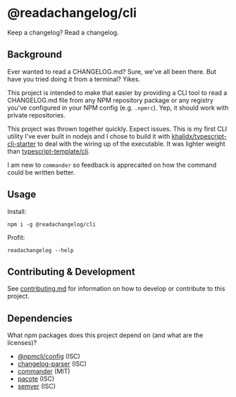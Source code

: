 # @readachangelog/cli

Keep a changelog? Read a changelog.

## Background

Ever wanted to read a CHANGELOG.md? Sure, we've all been there. But have you tried doing it from a terminal? Yikes.

This project is intended to make that easier by providing a CLI tool to read a CHANGELOG.md file from any NPM repository package or any registry you've configured in your NPM config (e.g. `.npmrc`). Yep, it should work with private repositories.

This project was thrown together quickly. Expect issues. This is my first CLI utility I've ever built in nodejs and I chose to build it with [khalidx/typescript-cli-starter](https://github.com/khalidx/typescript-cli-starter) to deal with the wiring up of the executable. It was lighter weight than [typescript-template/cli](https://www.npmjs.com/package/@typescript-template/cli).

I am new to `commander` so feedback is apprecaited on how the command could be written better.

## Usage

Install:

```
npm i -g @readachangelog/cli
```

Profit:

```
readachangelog --help
```

## Contributing & Development

See [contributing.md](docs/contributing/contributing.md) for information on how to develop or contribute to this project.

## Dependencies

What npm packages does this project depend on (and what are the licenses)?

- [@npmcli/config](https://www.npmjs.com/package/@npmcli/config) (ISC)
- [changelog-parser](https://www.npmjs.com/package/changelog-parser) (ISC)
- [commander](https://www.npmjs.com/package/commander) (MIT)
- [pacote](https://www.npmjs.com/package/pacote) (ISC)
- [semver](https://www.npmjs.com/package/semver) (ISC)
